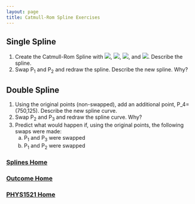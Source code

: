 ```yaml
---
layout: page
title: Catmull-Rom Spline Exercises
---
```

## Single Spline
1. Create the Catmull-Rom Spline with <img src="https://latex.codecogs.com/svg.latex?\large&space;P_0=(150,50)"/>, <img src="https://latex.codecogs.com/svg.latex?\large&space;P_1=(350,175)"/>, <img src="https://latex.codecogs.com/svg.latex?\large&space;P_2=(500,110)"/>, and <img src="https://latex.codecogs.com/svg.latex?\large&space;P_3=(460,450)"/>. Describe the spline.
2. Swap P<sub>1</sub> and P<sub>2</sub> and redraw the spline. Describe the new spline. Why?

## Double Spline
1. Using the original points (non-swapped), add an additional point, P_4=(750,125). Describe the new spline curve.
2. Swap P<sub>2</sub> and P<sub>3</sub> and redraw the spline curve. Why?
3. Predict what would happen if, using the original points, the following swaps were made:
    <ol type="a">
        <li>P<sub>1</sub> and P<sub>3</sub> were swapped</li>
        <li>P<sub>1</sub> and P<sub>2</sub> were swapped
    </ol>

### [Splines Home](splines.md)
### [Outcome Home](outcome4.md)
### [PHYS1521 Home](../)
